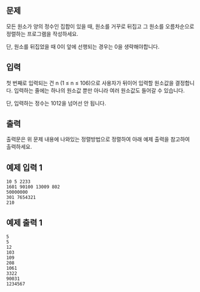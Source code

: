 ## 문제
모든 원소가 양의 정수인 집합이 있을 때, 원소를 거꾸로 뒤집고 그 원소를 오름차순으로 정렬하는 프로그램을 작성하세요.

단, 원소를 뒤집었을 때 0이 앞에 선행되는 경우는 0을 생략해야합니다.

## 입력
첫 번째로 입력되는 건 n (1 ≤ n ≤ 106)으로 사용자가 뒤이어 입력할 원소값을 결정합니다. 입력하는 줄에는 하나의 원소값 뿐만 아니라 여러 원소값도 들어갈 수 있습니다.

단, 입력하는 정수는 1012을 넘어선 안 됩니다.

## 출력
출력문은 위 문제 내용에 나와있는 정렬방법으로 정렬하여 아래 예제 출력을 참고하여 출력하세요.

## 예제 입력 1 
```
10 5 2233
1601 90100 13009 802
50000000
301 7654321
210
```
## 예제 출력 1 
```
5
5
12
103
109
208
1061
3322
90031
1234567
```
